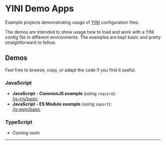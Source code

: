 # YINI Demo Apps
Example projects demonstrating usage of [YINI](https://github.com/YINI-lang/YINI-spec) configuration files.

The demos are intended to show usage how to load and work with a YINI config file in different environments. The examples are kept basic and pretty straightforward to follow.

## Demos
Feel free to browse, copy, or adapt the code if you find it useful.

### JavaScript
- **JavaScript - CommonJS example** (using `require`):  
    [/js-cjs/basic](./js-cjs/basic/)
- **JavaScript - ES Module example** (using `import`):  
    [/js-esm/basic](./js-esm/basic/)

### TypeScript
- *Coming soon*

---
